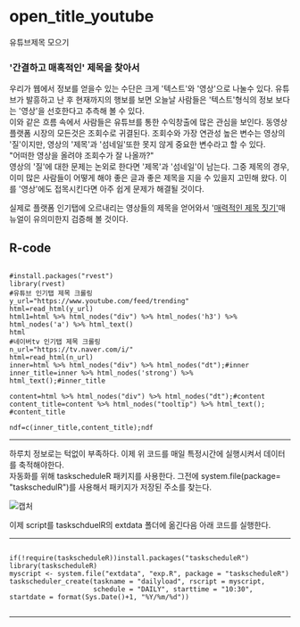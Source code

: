 # open_title_youtube
유튜브제목 모으기

<h3>'간결하고 매혹적인' 제목을 찾아서</h3>

<p>우리가 웹에서 정보를 얻을수 있는 수단은 크게 '텍스트'와 '영상'으로 나눌수 있다. 유튜브가 발흥하고 난 후 현재까지의 행보를 보면 오늘날 사람들은 '텍스트'형식의 정보 보다는 '영상'을 선호한다고 추측해 볼 수 있다.<br>
  이와 같은 흐름 속에서 사람들은 유튜브를 통한 수익창출에 많은 관심을 보인다. 동영상 플랫폼 시장의 모든것은 조회수로 귀결된다. 조회수와 가장 연관성 높은 변수는 영상의 '질'이지만, 영상의 '제목'과 '섬네일'또한 못지 않게 중요한 변수라고 할 수 있다. <br>
   "어떠한 영상을 올려야 조회수가 잘 나올까?" <br>
  영상의 '질'에 대한 문제는 논외로 한다면 '제목'과 '섬네일'이 남는다. 그중 제목의 경우, 이미 많은 사람들이 어떻게 해야 좋은 글과 좋은 제목을 지을 수 있을지 고민해 왔다. 이를 '영상'에도 접목시킨다면 아주 쉽게 문제가 해결될 것이다.
</p>
<p>실제로 플랫폼 인기탭에 오르내리는 영상들의 제목을 얻어와서 '<a href='https://brunch.co.kr/@oms1225/104'>매력적인 제목 짓기'</a>매뉴얼이 유의미한지 검증해 볼 것이다.</p>

## R-code

<pre><code>
#install.packages("rvest")
library(rvest)
#유튜브 인기탭 제목 크롤링
y_url="https://www.youtube.com/feed/trending"
html=read_html(y_url)
html1=html %>% html_nodes("div") %>% html_nodes('h3') %>% html_nodes('a') %>% html_text()
html
#네이버tv 인기탭 제목 크롤링
n_url="https://tv.naver.com/i/"
html=read_html(n_url)
inner=html %>% html_nodes("div") %>% html_nodes("dt");#inner
inner_title=inner %>% html_nodes('strong') %>% html_text();#inner_title

content=html %>% html_nodes("div") %>% html_nodes("dt");#content
content_title=content %>% html_nodes("tooltip") %>% html_text(); #content_title

ndf=c(inner_title,content_title);ndf
</code></pre>

-------------------------------------

하루치 정보로는 턱없이 부족하다. 이제 위 코드를 매일 특정시간에 실행시켜서 데이터를 축적해야한다. <br>
자동화를 위해 taskscheduleR 패키지를 사용한다. 그전에 system.file(package= "taskschedulR")를 사용해서 패키지가 저장된 주소를 찾는다.

![캡처](https://user-images.githubusercontent.com/49007889/56267485-eb417600-6129-11e9-97fb-5768211a5fbe.PNG)

이제 script를 taskschduelR의 extdata 폴더에 옮긴다음 아래 코드를 실행한다.

--------------------------

<pre><code>
if(!require(taskscheduleR))install.packages("taskscheduleR")
library(taskscheduleR)
myscript <- system.file("extdata", "exp.R", package = "taskscheduleR")
taskscheduler_create(taskname = "dailyload", rscript = myscript, 
                     schedule = "DAILY", starttime = "10:30", startdate = format(Sys.Date()+1, "%Y/%m/%d"))

</code></pre>

-----------------------------

